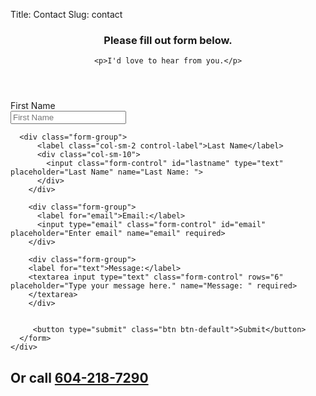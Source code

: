 Title: Contact
Slug: contact

<div class="col-md-12">
	<header class=jumbotron>
	<h3>Please fill out form below.</h3>

	<p>I'd love to hear from you.</p>
</header>

  <form action="https://formspree.io/ken@gentoolink.com" method="POST" />

  <div class="form-group">
        <label class="col-sm-2 control-label">First Name</label>
        <div class="col-sm-10">
          <input class="form-control" id="firstname" type="text" placeholder="First Name" name="First Name: ">
        </div>
      </div>

      <div class="form-group">
          <label class="col-sm-2 control-label">Last Name</label>
          <div class="col-sm-10">
            <input class="form-control" id="lastname" type="text" placeholder="Last Name" name="Last Name: ">
          </div>
        </div>

        <div class="form-group">
          <label for="email">Email:</label>
          <input type="email" class="form-control" id="email" placeholder="Enter email" name="email" required>
        </div>

        <div class="form-group">
        <label for="text">Message:</label>
        <textarea input type="text" class="form-control" rows="6" placeholder="Type your message here." name="Message: " required>
        </textarea>
        </div>


         <button type="submit" class="btn btn-default">Submit</button>
      </form>
    </div>

## Or call [604-218-7290](tel:6042187290) <span class="glyphicon glyphicon-earphone"></span>
